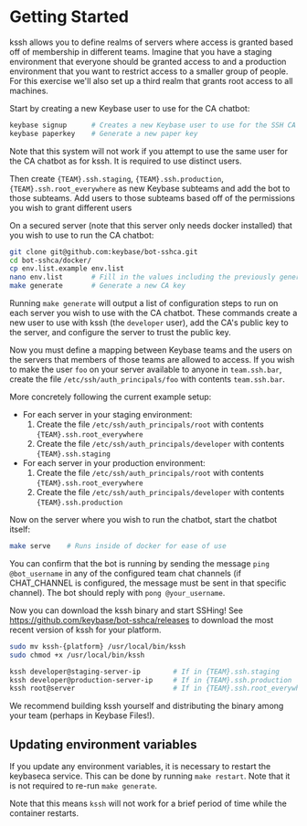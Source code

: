 # Getting Started

kssh allows you to define realms of servers where access is granted based off of
membership in different teams. Imagine that you have a staging environment that everyone should be granted access to and
a production environment that you want to restrict access to a smaller group of people. For this exercise we'll also set
up a third realm that grants root access to all machines. 

Start by creating a new Keybase user to use for the CA chatbot:

```bash
keybase signup      # Creates a new Keybase user to use for the SSH CA bot
keybase paperkey    # Generate a new paper key
```

Note that this system will not work if you attempt to use the same user for the CA chatbot as for kssh. It is required
to use distinct users. 

Then create `{TEAM}.ssh.staging`, `{TEAM}.ssh.production`, `{TEAM}.ssh.root_everywhere` as new Keybase subteams
and add the bot to those subteams. Add users to those subteams based off of the permissions you wish to grant
different users

On a secured server (note that this server only needs docker installed) that you wish to use to run the CA chatbot:

```bash
git clone git@github.com:keybase/bot-sshca.git
cd bot-sshca/docker/
cp env.list.example env.list
nano env.list       # Fill in the values including the previously generated paper key
make generate       # Generate a new CA key
```

Running `make generate` will output a list of configuration steps to run on each server you wish to use with the CA chatbot. 
These commands create a new user to use with kssh (the `developer` user), add the CA's public key to the server, and 
configure the server to trust the public key. 

Now you must define a mapping between Keybase teams and the users on the servers that members of those teams are
allowed to access. If you wish to make the user `foo` on your server available to anyone in `team.ssh.bar`,
create the file `/etc/ssh/auth_principals/foo` with contents `team.ssh.bar`. 

More concretely following the current example setup:

* For each server in your staging environment:
  1. Create the file `/etc/ssh/auth_principals/root` with contents `{TEAM}.ssh.root_everywhere`
  2. Create the file `/etc/ssh/auth_principals/developer` with contents `{TEAM}.ssh.staging`
* For each server in your production environment:
  1. Create the file `/etc/ssh/auth_principals/root` with contents `{TEAM}.ssh.root_everywhere`
  2. Create the file `/etc/ssh/auth_principals/developer` with contents `{TEAM}.ssh.production`

Now on the server where you wish to run the chatbot, start the chatbot itself:

```bash
make serve    # Runs inside of docker for ease of use
```

You can confirm that the bot is running by sending the message `ping @bot_username` in any of the configured team chat 
channels (if CHAT_CHANNEL is configured, the message must be sent in that specific channel). The bot should reply with 
`pong @your_username`. 

Now you can download the kssh binary and start SSHing! See https://github.com/keybase/bot-sshca/releases to download the most 
recent version of kssh for your platform. 

```bash
sudo mv kssh-{platform} /usr/local/bin/kssh 
sudo chmod +x /usr/local/bin/kssh

kssh developer@staging-server-ip        # If in {TEAM}.ssh.staging
kssh developer@production-server-ip     # If in {TEAM}.ssh.production
kssh root@server                        # If in {TEAM}.ssh.root_everywhere
```

We recommend building kssh yourself and distributing the binary among your team (perhaps in Keybase Files!). 

## Updating environment variables

If you update any environment variables, it is necessary to restart the keybaseca service. This can be done 
by running `make restart`. Note that it is not required to re-run `make generate`. 

Note that this means `kssh` will not work for a brief period of time while the container restarts.


